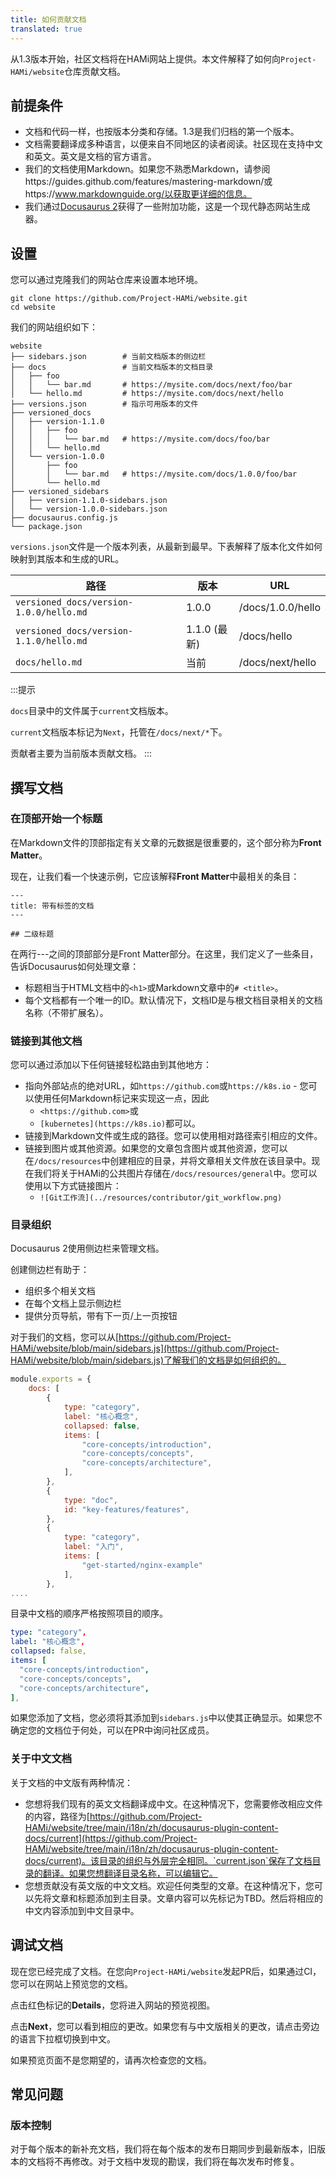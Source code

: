 ```yaml
---
title: 如何贡献文档
translated: true
---
```


从1.3版本开始，社区文档将在HAMi网站上提供。本文件解释了如何向`Project-HAMi/website`仓库贡献文档。

## 前提条件

- 文档和代码一样，也按版本分类和存储。1.3是我们归档的第一个版本。
- 文档需要翻译成多种语言，以便来自不同地区的读者阅读。社区现在支持中文和英文。英文是文档的官方语言。
- 我们的文档使用Markdown。如果您不熟悉Markdown，请参阅https://guides.github.com/features/mastering-markdown/或https://www.markdownguide.org/以获取更详细的信息。
- 我们通过[Docusaurus 2](https://docusaurus.io/)获得了一些附加功能，这是一个现代静态网站生成器。

## 设置

您可以通过克隆我们的网站仓库来设置本地环境。

```shell
git clone https://github.com/Project-HAMi/website.git
cd website
```

我们的网站组织如下：

```
website
├── sidebars.json        # 当前文档版本的侧边栏
├── docs                 # 当前文档版本的文档目录
│   ├── foo
│   │   └── bar.md       # https://mysite.com/docs/next/foo/bar
│   └── hello.md         # https://mysite.com/docs/next/hello
├── versions.json        # 指示可用版本的文件
├── versioned_docs
│   ├── version-1.1.0
│   │   ├── foo
│   │   │   └── bar.md   # https://mysite.com/docs/foo/bar
│   │   └── hello.md
│   └── version-1.0.0
│       ├── foo
│       │   └── bar.md   # https://mysite.com/docs/1.0.0/foo/bar
│       └── hello.md
├── versioned_sidebars
│   ├── version-1.1.0-sidebars.json
│   └── version-1.0.0-sidebars.json
├── docusaurus.config.js
└── package.json
```

`versions.json`文件是一个版本列表，从最新到最早。下表解释了版本化文件如何映射到其版本和生成的URL。

| 路径                                    | 版本          | URL               |
| --------------------------------------- | -------------- | ----------------- |
| `versioned_docs/version-1.0.0/hello.md` | 1.0.0          | /docs/1.0.0/hello |
| `versioned_docs/version-1.1.0/hello.md` | 1.1.0 (最新)   | /docs/hello       |
| `docs/hello.md`                         | 当前           | /docs/next/hello  |

:::提示

`docs`目录中的文件属于`current`文档版本。

`current`文档版本标记为`Next`，托管在`/docs/next/*`下。

贡献者主要为当前版本贡献文档。
:::

## 撰写文档

### 在顶部开始一个标题

在Markdown文件的顶部指定有关文章的元数据是很重要的，这个部分称为**Front Matter**。

现在，让我们看一个快速示例，它应该解释**Front Matter**中最相关的条目：

```
---
title: 带有标签的文档
---

## 二级标题
```

在两行---之间的顶部部分是Front Matter部分。在这里，我们定义了一些条目，告诉Docusaurus如何处理文章：

- 标题相当于HTML文档中的`<h1>`或Markdown文章中的`# <title>`。
- 每个文档都有一个唯一的ID。默认情况下，文档ID是与根文档目录相关的文档名称（不带扩展名）。

### 链接到其他文档

您可以通过添加以下任何链接轻松路由到其他地方：

- 指向外部站点的绝对URL，如`https://github.com`或`https://k8s.io` - 您可以使用任何Markdown标记来实现这一点，因此
  - `<https://github.com>`或
  - `[kubernetes](https://k8s.io)`都可以。
- 链接到Markdown文件或生成的路径。您可以使用相对路径索引相应的文件。
- 链接到图片或其他资源。如果您的文章包含图片或其他资源，您可以在`/docs/resources`中创建相应的目录，并将文章相关文件放在该目录中。现在我们将关于HAMi的公共图片存储在`/docs/resources/general`中。您可以使用以下方式链接图片：
  - `![Git工作流](../resources/contributor/git_workflow.png)`

### 目录组织

Docusaurus 2使用侧边栏来管理文档。

创建侧边栏有助于：

- 组织多个相关文档
- 在每个文档上显示侧边栏
- 提供分页导航，带有下一页/上一页按钮

对于我们的文档，您可以从[https://github.com/Project-HAMi/website/blob/main/sidebars.js](https://github.com/Project-HAMi/website/blob/main/sidebars.js)了解我们的文档是如何组织的。

```js
module.exports = {
    docs: [
        {
            type: "category",
            label: "核心概念",
            collapsed: false,
            items: [
                "core-concepts/introduction",
                "core-concepts/concepts",
                "core-concepts/architecture",
            ],
        },
        {
            type: "doc",
            id: "key-features/features",
        },
        {
            type: "category",
            label: "入门",
            items: [
                "get-started/nginx-example"
            ],
        },
....
```

目录中文档的顺序严格按照项目的顺序。

```yaml
type: "category",
label: "核心概念",
collapsed: false,
items: [
  "core-concepts/introduction",
  "core-concepts/concepts",
  "core-concepts/architecture",
],
```

如果您添加了文档，您必须将其添加到`sidebars.js`中以使其正确显示。如果您不确定您的文档位于何处，可以在PR中询问社区成员。

### 关于中文文档

关于文档的中文版有两种情况：

- 您想将我们现有的英文文档翻译成中文。在这种情况下，您需要修改相应文件的内容，路径为[https://github.com/Project-HAMi/website/tree/main/i18n/zh/docusaurus-plugin-content-docs/current](https://github.com/Project-HAMi/website/tree/main/i18n/zh/docusaurus-plugin-content-docs/current)。该目录的组织与外层完全相同。`current.json`保存了文档目录的翻译。如果您想翻译目录名称，可以编辑它。
- 您想贡献没有英文版的中文文档。欢迎任何类型的文章。在这种情况下，您可以先将文章和标题添加到主目录。文章内容可以先标记为TBD。然后将相应的中文内容添加到中文目录中。

## 调试文档

现在您已经完成了文档。在您向`Project-HAMi/website`发起PR后，如果通过CI，您可以在网站上预览您的文档。

点击红色标记的**Details**，您将进入网站的预览视图。

点击**Next**，您可以看到相应的更改。如果您有与中文版相关的更改，请点击旁边的语言下拉框切换到中文。

如果预览页面不是您期望的，请再次检查您的文档。

## 常见问题

### 版本控制

对于每个版本的新补充文档，我们将在每个版本的发布日期同步到最新版本，旧版本的文档将不再修改。对于文档中发现的勘误，我们将在每次发布时修复。